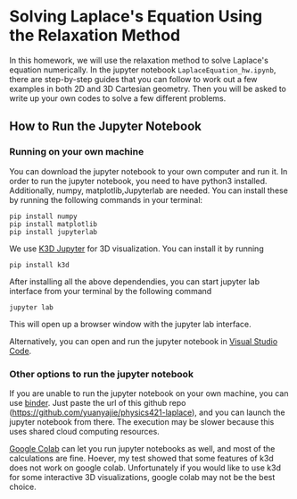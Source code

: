 # Solving Laplace's Equation Using the Relaxation Method

In this homework, we will use the relaxation method to solve Laplace's equation numerically. In the jupyter notebook `LaplaceEquation_hw.ipynb`, there are step-by-step guides that you can follow to work out a few examples in both 2D and 3D Cartesian geometry. Then you will be asked to write up your own codes to solve a few different problems.

## How to Run the Jupyter Notebook

### Running on your own machine

You can download the jupyter notebook to your own computer and run it. In order to run the jupyter notebook, you need to have python3 installed. Additionally, numpy, matplotlib,Jupyterlab are needed. You can install these by running the following commands in your terminal:

    pip install numpy
    pip install matplotlib
    pip install jupyterlab

We use [K3D Jupyter](https://github.com/K3D-tools/K3D-jupyter) for 3D visualization. You can install it by running

    pip install k3d

After installing all the above dependendies, you can start jupyter lab interface from your terminal by the following command

    jupyter lab

This will open up a browser window with the jupyter lab interface.

Alternatively, you can open and run the jupyter notebook in [Visual Studio Code](https://code.visualstudio.com/).

### Other options to run the jupyter notebook

If you are unable to run the jupyter notebook on your own machine, you can use [binder](https://mybinder.org/). Just paste the url of this github repo (https://github.com/yuanyajie/physics421-laplace), and you can launch the jupyter notebook from there. The execution may be slower because this uses shared cloud computing resources.

[Google Colab](https://colab.google/) can let you run jupyter notebooks as well, and most of the calculations are fine. Hoever, my test showed that some features of k3d does not work on google colab. Unfortunately if you would like to use k3d for some interactive 3D visualizations, google colab may not be the best choice.